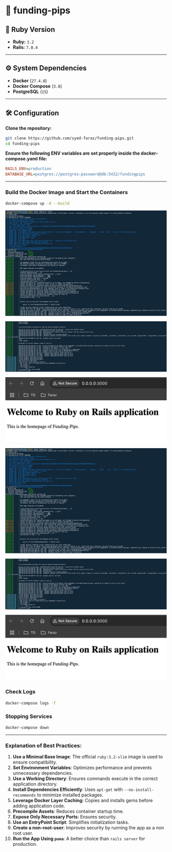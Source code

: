 # 🚀 funding-pips

## 📌 Ruby Version
- **Ruby:** `3.2`
- **Rails:** `7.0.4`

---

## ⚙️ System Dependencies
- **Docker** (`27.4.0`)
- **Docker Compose** (`3.8`)
- **PostgreSQL** (`15`)

---

## 🛠 Configuration
**Clone the repository:**
   ```bash
   git clone https://github.com/syed-faraz/funding-pips.git
   cd funding-pips
   ```

**Ensure the following ENV variables are set properly inside the docker-compose.yaml file:**
   ```ini
   RAILS_ENV=production
   DATABASE_URL=postgres://postgres:password@db:5432/fundingpips
   ```

---

### Build the Docker Image and Start the Containers
```bash
docker-compose up -d --build
```
![alt text](https://github.com/syed-faraz/funding-pips/blob/main/image.png)

![alt text](https://github.com/syed-faraz/funding-pips/blob/main/image-1.png)

![alt text](https://github.com/syed-faraz/funding-pips/blob/main/image-2.png)


![alt text](image.png)

![alt text](image-1.png)

![alt text](image-2.png)

### Check Logs
```bash
docker-compose logs -f
```

### Stopping Services
```bash
docker-compose down
```

---

### Explanation of Best Practices:
1. **Use a Minimal Base Image**: The official `ruby:3.2-slim` image is used to ensure compatibility.
2. **Set Environment Variables**: Optimizes performance and prevents unnecessary dependencies.
3. **Use a Working Directory**: Ensures commands execute in the correct application directory.
4. **Install Dependencies Efficiently**: Uses `apt-get` with `--no-install-recommends` to minimize installed packages.
5. **Leverage Docker Layer Caching**: Copies and installs gems before adding application code.
6. **Precompile Assets**: Reduces container startup time.
7. **Expose Only Necessary Ports**: Ensures security.
8. **Use an EntryPoint Script**: Simplifies initialization tasks.
9. **Create a non-root-user**: Improves security by running the app as a non root user.
10. **Run the App Using `puma`**: A better choice than `rails server` for production.


